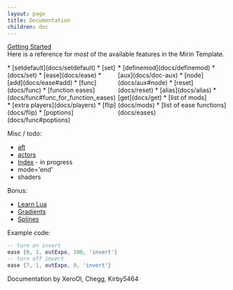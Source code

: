 ```yaml
---
layout: page
title: Documentation
children: doc
---
```

[Getting Started](getting-started)
<br>
Here is a reference for *most* of the available features in the Mirin Template.
<div style="display:flex">
<div style="flex:50%" markdown="1">
* [setdefault](docs/setdefault)
* [set](docs/set)
* [ease](docs/ease)
* [add](docs/ease#add)
* [func](docs/func)
* [function eases](docs/func#func_for_function_eases)
* [extra players](docs/players)
* [flip](docs/flip)
* [poptions](docs/func#poptions)
</div>
<div style="flex:50%" markdown="1">
* [definemod](docs/definemod)
* [aux](docs/doc-aux)
* [node](docs/aux#node)
* [reset](docs/reset)
* [alias](docs/alias)
* [get](docs/get)
* [list of mods](docs/mods)
* [list of ease functions](docs/eases)
</div>
</div>

Misc / todo:
* [aft](docs/aft)
* [actors](docs/actors)
* [Index](docs/globals) - in progress
* mode='end'
* shaders

Bonus:
* [Learn Lua](https://www.lua.org/manual/5.1/)
* [Gradients](docs/gradients)
* [Splines](docs/splines)

Example code:
```lua
-- turn on invert
ease {0, 1, outExpo, 100, 'invert'}
-- turn off invert
ease {7, 1, outExpo, 0, 'invert'}
```


Documentation by XeroOl, Chegg, Kirby5464
